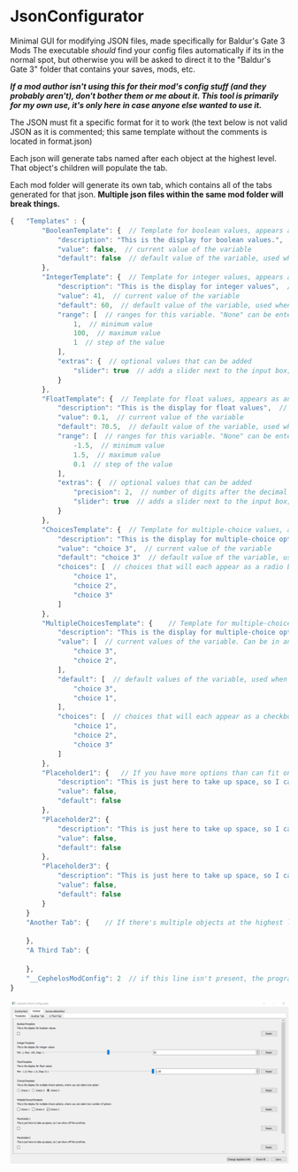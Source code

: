 # JsonConfigurator
Minimal GUI for modifying JSON files, made specifically for Baldur's Gate 3 Mods
The executable *should* find your config files automatically if its in the normal spot, but otherwise you will be asked to direct it to the "Baldur's Gate 3" folder that contains your saves, mods, etc.

***If a mod author isn't using this for their mod's config stuff (and they probably aren't), don't bother them or me about it. This tool is primarily for my own use, it's only here in case anyone else wanted to use it.***

The JSON must fit a specific format for it to work (the text below is not valid JSON as it is commented; this same template without the comments is located in format.json)

Each json will generate tabs named after each object at the highest level. That object's children will populate the tab.

Each mod folder will generate its own tab, which contains all of the tabs generated for that json. **Multiple json files within the same mod folder will break things.**
```javascript
{   "Templates" : {
        "BooleanTemplate": {  // Template for boolean values, appears as a checkbox. This will be the name of the option in the GUI
            "description": "This is the display for boolean values.",  // Text that appears below the option to describe it
            "value": false,  // current value of the variable
            "default": false  // default value of the variable, used when hitting the reset button
        },
        "IntegerTemplate": {  // Template for integer values, appears as an input box. This will be the name of the option in the GUI
            "description": "This is the display for integer values",  // Text that appears below the option to describe it
            "value": 41,  // current value of the variable
            "default": 60,  // default value of the variable, used when hitting the reset button
            "range": [  // ranges for this variable. "None" can be entered for min and max to leave the value unbounded. If set to "None", the step will be 1.
                1,  // minimum value
                100,  // maximum value
                1  // step of the value
            ],
            "extras": {  // optional values that can be added
                "slider": true  // adds a slider next to the input box; will be ignored if any value in "range" isn't an int
            }
        },
        "FloatTemplate": {  // Template for float values, appears as an input box. This will be the name of the option in the GUI
            "description": "This is the display for float values",  // Text that appears below the option to describe it
            "value": 0.1,  // current value of the variable
            "default": 70.5,  // default value of the variable, used when hitting the reset button
            "range": [  // ranges for this variable. "None" can be entered for min and max to leave the value unbounded. If set to "None", the step will be 1.0  
                -1.5,  // minimum value
                1.5,  // maximum value
                0.1  // step of the value
            ],
            "extras": {  // optional values that can be added
                "precision": 2,  // number of digits after the decimal point to include. If not included, will default to the precision of tthe step
                "slider": true  // adds a slider next to the input box; will be ignored if any value in "range" isn't a float
            }
        },
        "ChoicesTemplate": {  // Template for multiple-choice values, appears as radio buttons. This will be the name of the option in the GUI
            "description": "This is the display for multiple-choice options",  // Text that appears below the option to describe it
            "value": "choice 3",  // current value of the variable
            "default": "choice 3"  // default value of the variable, used when hitting the reset button
            "choices": [  // choices that will each appear as a radio button
                "choice 1",
                "choice 2",
                "choice 3"
            ]
        },
        "MultipleChoicesTemplate": {    // Template for multiple-choice values (where you can select multiple), appears as checkboxes. This will be the name of the option in the GUI
            "description": "This is the display for multiple-choice options, where you can select any number of options",   // Text that appears below the option to describe it
            "value": [  // current values of the variable. Can be in any order
                "choice 3",
                "choice 2",
            ],
            "default": [  // default values of the variable, used when hitting the reset button. Can be in any order
                "choice 3",
                "choice 1",
            ],
            "choices": [  // choices that will each appear as a checkbox
                "choice 1",
                "choice 2",
                "choice 3"
            ]
        },
        "Placeholder1": {   // If you have more options than can fit on the normal screen size, a scroll bar will appear, allowing you to see everything
            "description": "This is just here to take up space, so I can show off the scroll bar.",
            "value": false,
            "default": false
        },
        "Placeholder2": {
            "description": "This is just here to take up space, so I can show off the scroll bar.",
            "value": false,
            "default": false
        },
        "Placeholder3": {
            "description": "This is just here to take up space, so I can show off the scroll bar.",
            "value": false,
            "default": false
        }
    }
    "Another Tab": {    // If there's multiple objects at the highest level of the json, it will form its own tab, with its own children objects displayed on it

    },
    "A Third Tab": {

    },
    "__CephelosModConfig": 2  // if this line isn't present, the program will assume the json isn't the right format and ignore it. The number isn't used in the GUI, but it can be used for versioning
}
```

![Image of the GUI](/GUI.png)
